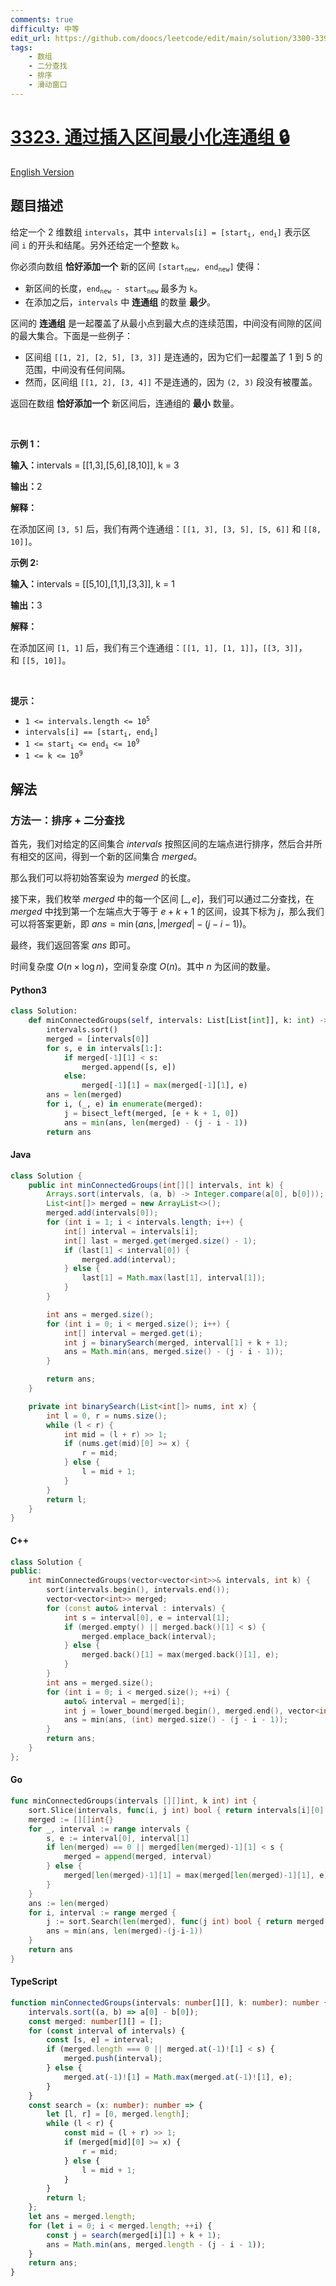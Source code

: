 ```yaml
---
comments: true
difficulty: 中等
edit_url: https://github.com/doocs/leetcode/edit/main/solution/3300-3399/3323.Minimize%20Connected%20Groups%20by%20Inserting%20Interval/README.md
tags:
    - 数组
    - 二分查找
    - 排序
    - 滑动窗口
---
```


<!-- problem:start -->

# [3323. 通过插入区间最小化连通组 🔒](https://leetcode.cn/problems/minimize-connected-groups-by-inserting-interval)

[English Version](/solution/3300-3399/3323.Minimize%20Connected%20Groups%20by%20Inserting%20Interval/README_EN.md)

## 题目描述

<!-- description:start -->

<p>给定一个 2 维数组&nbsp;<code>intervals</code>，其中&nbsp;<code>intervals[i] = [start<sub>i</sub>, end<sub>i</sub>]</code>&nbsp;表示区间&nbsp;<code>i</code>&nbsp;的开头和结尾。另外还给定一个整数&nbsp;<code>k</code>。</p>

<p>你必须向数组 <strong>恰好添加一个</strong>&nbsp;新的区间&nbsp;<code>[start<sub>new</sub>, end<sub>new</sub>]</code>&nbsp;使得：</p>

<ul>
	<li>新区间的长度，<code>end<sub>new</sub> - start<sub>new</sub></code>&nbsp;最多为&nbsp;<code>k</code>。</li>
	<li>在添加之后，<code>intervals</code>&nbsp;中 <strong>连通组</strong>&nbsp;的数量 <strong>最少</strong>。</li>
</ul>

<p>区间的 <strong>连通组</strong>&nbsp;是一起覆盖了从最小点到最大点的连续范围，中间没有间隙的区间的最大集合。下面是一些例子：</p>

<ul>
	<li>区间组&nbsp;<code>[[1, 2], [2, 5], [3, 3]]</code>&nbsp;是连通的，因为它们一起覆盖了 1 到 5 的范围，中间没有任何间隔。</li>
	<li>然而，区间组&nbsp;<code>[[1, 2], [3, 4]]</code>&nbsp;不是连通的，因为&nbsp;<code>(2, 3)</code>&nbsp;段没有被覆盖。</li>
</ul>

<p>返回在数组&nbsp;<strong>恰好添加一个</strong> 新区间后，连通组的 <strong>最小</strong> 数量。</p>

<p>&nbsp;</p>

<p><strong class="example">示例 1：</strong></p>

<div class="example-block">
<p><span class="example-io"><b>输入：</b>intervals = [[1,3],[5,6],[8,10]], k = 3</span></p>

<p><span class="example-io"><b>输出：</b>2</span></p>

<p><strong>解释：</strong></p>

<p>在添加区间&nbsp;<code>[3, 5]</code>&nbsp;后，我们有两个连通组：<code>[[1, 3], [3, 5], [5, 6]]</code> 和&nbsp;<code>[[8, 10]]</code>。</p>
</div>

<p><strong class="example">示例 2:</strong></p>

<div class="example-block">
<p><span class="example-io"><b>输入：</b>intervals = [[5,10],[1,1],[3,3]], k = 1</span></p>

<p><span class="example-io"><b>输出：</b>3</span></p>

<p><strong>解释：</strong></p>

<p>在添加区间&nbsp;<code>[1, 1]</code>&nbsp;后，我们有三个连通组：<code>[[1, 1], [1, 1]]</code>，<code>[[3, 3]]</code>，和&nbsp;<code>[[5, 10]]</code>。</p>
</div>

<p>&nbsp;</p>

<p><strong>提示：</strong></p>

<ul>
	<li><code>1 &lt;= intervals.length &lt;= 10<sup>5</sup></code></li>
	<li><code>intervals[i] == [start<sub>i</sub>, end<sub>i</sub>]</code></li>
	<li><code>1 &lt;= start<sub>i</sub> &lt;= end<sub>i</sub> &lt;= 10<sup>9</sup></code></li>
	<li><code>1 &lt;= k &lt;= 10<sup>9</sup></code></li>
</ul>

<!-- description:end -->

## 解法

<!-- solution:start -->

### 方法一：排序 + 二分查找

首先，我们对给定的区间集合 $\textit{intervals}$ 按照区间的左端点进行排序，然后合并所有相交的区间，得到一个新的区间集合 $\textit{merged}$。

那么我们可以将初始答案设为 $\textit{merged}$ 的长度。

接下来，我们枚举 $\textit{merged}$ 中的每一个区间 $[\_, e]$，我们可以通过二分查找，在 $\textit{merged}$ 中找到第一个左端点大于等于 $e + k + 1$ 的区间，设其下标为 $j$，那么我们可以将答案更新，即 $\textit{ans} = \min(\textit{ans}, |\textit{merged}| - (j - i - 1))$。

最终，我们返回答案 $\textit{ans}$ 即可。

时间复杂度 $O(n \times \log n)$，空间复杂度 $O(n)$。其中 $n$ 为区间的数量。

<!-- tabs:start -->

#### Python3

```python
class Solution:
    def minConnectedGroups(self, intervals: List[List[int]], k: int) -> int:
        intervals.sort()
        merged = [intervals[0]]
        for s, e in intervals[1:]:
            if merged[-1][1] < s:
                merged.append([s, e])
            else:
                merged[-1][1] = max(merged[-1][1], e)
        ans = len(merged)
        for i, (_, e) in enumerate(merged):
            j = bisect_left(merged, [e + k + 1, 0])
            ans = min(ans, len(merged) - (j - i - 1))
        return ans
```

#### Java

```java
class Solution {
    public int minConnectedGroups(int[][] intervals, int k) {
        Arrays.sort(intervals, (a, b) -> Integer.compare(a[0], b[0]));
        List<int[]> merged = new ArrayList<>();
        merged.add(intervals[0]);
        for (int i = 1; i < intervals.length; i++) {
            int[] interval = intervals[i];
            int[] last = merged.get(merged.size() - 1);
            if (last[1] < interval[0]) {
                merged.add(interval);
            } else {
                last[1] = Math.max(last[1], interval[1]);
            }
        }

        int ans = merged.size();
        for (int i = 0; i < merged.size(); i++) {
            int[] interval = merged.get(i);
            int j = binarySearch(merged, interval[1] + k + 1);
            ans = Math.min(ans, merged.size() - (j - i - 1));
        }

        return ans;
    }

    private int binarySearch(List<int[]> nums, int x) {
        int l = 0, r = nums.size();
        while (l < r) {
            int mid = (l + r) >> 1;
            if (nums.get(mid)[0] >= x) {
                r = mid;
            } else {
                l = mid + 1;
            }
        }
        return l;
    }
}
```

#### C++

```cpp
class Solution {
public:
    int minConnectedGroups(vector<vector<int>>& intervals, int k) {
        sort(intervals.begin(), intervals.end());
        vector<vector<int>> merged;
        for (const auto& interval : intervals) {
            int s = interval[0], e = interval[1];
            if (merged.empty() || merged.back()[1] < s) {
                merged.emplace_back(interval);
            } else {
                merged.back()[1] = max(merged.back()[1], e);
            }
        }
        int ans = merged.size();
        for (int i = 0; i < merged.size(); ++i) {
            auto& interval = merged[i];
            int j = lower_bound(merged.begin(), merged.end(), vector<int>{interval[1] + k + 1, 0}) - merged.begin();
            ans = min(ans, (int) merged.size() - (j - i - 1));
        }
        return ans;
    }
};
```

#### Go

```go
func minConnectedGroups(intervals [][]int, k int) int {
	sort.Slice(intervals, func(i, j int) bool { return intervals[i][0] < intervals[j][0] })
	merged := [][]int{}
	for _, interval := range intervals {
		s, e := interval[0], interval[1]
		if len(merged) == 0 || merged[len(merged)-1][1] < s {
			merged = append(merged, interval)
		} else {
			merged[len(merged)-1][1] = max(merged[len(merged)-1][1], e)
		}
	}
	ans := len(merged)
	for i, interval := range merged {
		j := sort.Search(len(merged), func(j int) bool { return merged[j][0] >= interval[1]+k+1 })
		ans = min(ans, len(merged)-(j-i-1))
	}
	return ans
}
```

#### TypeScript

```ts
function minConnectedGroups(intervals: number[][], k: number): number {
    intervals.sort((a, b) => a[0] - b[0]);
    const merged: number[][] = [];
    for (const interval of intervals) {
        const [s, e] = interval;
        if (merged.length === 0 || merged.at(-1)![1] < s) {
            merged.push(interval);
        } else {
            merged.at(-1)![1] = Math.max(merged.at(-1)![1], e);
        }
    }
    const search = (x: number): number => {
        let [l, r] = [0, merged.length];
        while (l < r) {
            const mid = (l + r) >> 1;
            if (merged[mid][0] >= x) {
                r = mid;
            } else {
                l = mid + 1;
            }
        }
        return l;
    };
    let ans = merged.length;
    for (let i = 0; i < merged.length; ++i) {
        const j = search(merged[i][1] + k + 1);
        ans = Math.min(ans, merged.length - (j - i - 1));
    }
    return ans;
}
```

<!-- tabs:end -->

<!-- solution:end -->

<!-- problem:end -->
